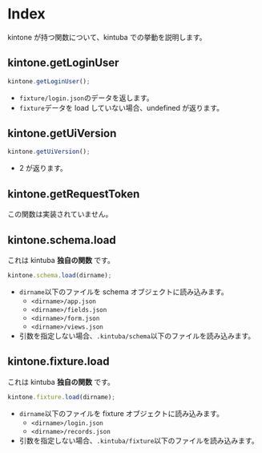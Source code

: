 # Index

kintone が持つ関数について、kintuba での挙動を説明します。

## kintone.getLoginUser

```js
kintone.getLoginUser();
```

- `fixture/login.json`のデータを返します。
- `fixture`データを load していない場合、undefined が返ります。

## kintone.getUiVersion

```js
kintone.getUiVersion();
```

- 2 が返ります。

## kintone.getRequestToken

この関数は実装されていません。

## kintone.schema.load

これは kintuba **独自の関数** です。

```js
kintone.schema.load(dirname);
```

- `dirname`以下のファイルを schema オブジェクトに読み込みます。
  - `<dirname>/app.json`
  - `<dirname>/fields.json`
  - `<dirname>/form.json`
  - `<dirname>/views.json`
- 引数を指定しない場合、`.kintuba/schema`以下のファイルを読み込みます。

## kintone.fixture.load

これは kintuba **独自の関数** です。

```js
kintone.fixture.load(dirname);
```

- `dirname`以下のファイルを fixture オブジェクトに読み込みます。
  - `<dirname>/login.json`
  - `<dirname>/records.json`
- 引数を指定しない場合、`.kintuba/fixture`以下のファイルを読み込みます。

